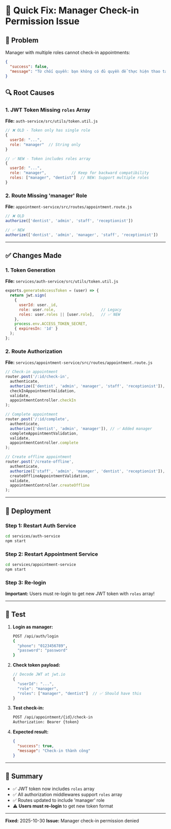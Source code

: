 # 🔧 Quick Fix: Manager Check-in Permission Issue

## 🐛 Problem
Manager with multiple roles cannot check-in appointments:
```json
{
  "success": false,
  "message": "Từ chối quyền: bạn không có đủ quyền để thực hiện thao tác này"
}
```

## 🔍 Root Causes

### 1. JWT Token Missing `roles` Array
**File:** `auth-service/src/utils/token.util.js`

```javascript
// ❌ OLD - Token only has single role
{
  userId: "...",
  role: "manager"  // String only
}

// ✅ NEW - Token includes roles array
{
  userId: "...",
  role: "manager",           // Keep for backward compatibility
  roles: ["manager", "dentist"]  // NEW: Support multiple roles
}
```

### 2. Route Missing 'manager' Role
**File:** `appointment-service/src/routes/appointment.route.js`

```javascript
// ❌ OLD
authorize(['dentist', 'admin', 'staff', 'receptionist'])

// ✅ NEW
authorize(['dentist', 'admin', 'manager', 'staff', 'receptionist'])
```

---

## ✅ Changes Made

### 1. Token Generation
**File:** `services/auth-service/src/utils/token.util.js`

```javascript
exports.generateAccessToken = (user) => {
  return jwt.sign(
    {
      userId: user._id,
      role: user.role,                    // Legacy
      roles: user.roles || [user.role],   // ✅ NEW
    },
    process.env.ACCESS_TOKEN_SECRET,
    { expiresIn: '1d' }
  );
};
```

### 2. Route Authorization
**File:** `services/appointment-service/src/routes/appointment.route.js`

```javascript
// Check-in appointment
router.post('/:id/check-in', 
  authenticate, 
  authorize(['dentist', 'admin', 'manager', 'staff', 'receptionist']), // ✅ Added manager
  checkInAppointmentValidation,
  validate,
  appointmentController.checkIn
);

// Complete appointment
router.post('/:id/complete', 
  authenticate, 
  authorize(['dentist', 'admin', 'manager']), // ✅ Added manager
  completeAppointmentValidation,
  validate,
  appointmentController.complete
);

// Create offline appointment
router.post('/create-offline', 
  authenticate, 
  authorize(['staff', 'admin', 'manager', 'dentist', 'receptionist']), // ✅ Added manager & receptionist
  createOfflineAppointmentValidation,
  validate,
  appointmentController.createOffline
);
```

---

## 🚀 Deployment

### Step 1: Restart Auth Service
```bash
cd services/auth-service
npm start
```

### Step 2: Restart Appointment Service
```bash
cd services/appointment-service
npm start
```

### Step 3: Re-login
**Important:** Users must re-login to get new JWT token with `roles` array!

---

## 🧪 Test

1. **Login as manager:**
   ```bash
   POST /api/auth/login
   {
     "phone": "0123456789",
     "password": "password"
   }
   ```

2. **Check token payload:**
   ```javascript
   // Decode JWT at jwt.io
   {
     "userId": "...",
     "role": "manager",
     "roles": ["manager", "dentist"]  // ✅ Should have this
   }
   ```

3. **Test check-in:**
   ```bash
   POST /api/appointment/{id}/check-in
   Authorization: Bearer {token}
   ```

4. **Expected result:**
   ```json
   {
     "success": true,
     "message": "Check-in thành công"
   }
   ```

---

## 📝 Summary

- ✅ JWT token now includes `roles` array
- ✅ All authorization middlewares support `roles` array
- ✅ Routes updated to include 'manager' role
- ⚠️ **Users must re-login** to get new token format

---

**Fixed:** 2025-10-30
**Issue:** Manager check-in permission denied
